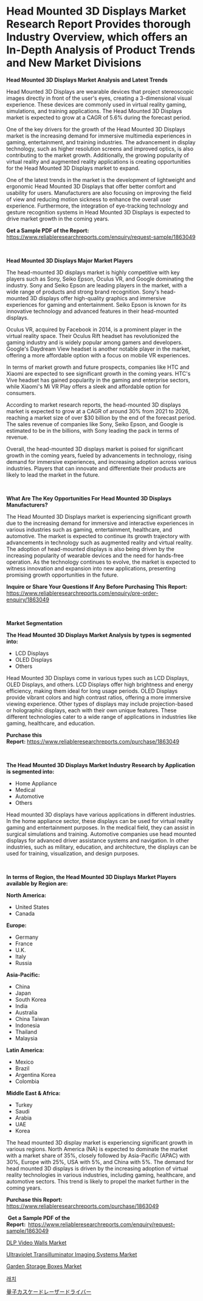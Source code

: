 <p><h1>Head Mounted 3D Displays Market Research Report Provides thorough Industry Overview, which offers an In-Depth Analysis of Product Trends and New Market Divisions</h1></p><p><strong>Head Mounted 3D Displays Market Analysis and Latest Trends</strong></p>
<p><p>Head Mounted 3D Displays are wearable devices that project stereoscopic images directly in front of the user's eyes, creating a 3-dimensional visual experience. These devices are commonly used in virtual reality gaming, simulations, and training applications. The Head Mounted 3D Displays market is expected to grow at a CAGR of 5.6% during the forecast period.</p><p>One of the key drivers for the growth of the Head Mounted 3D Displays market is the increasing demand for immersive multimedia experiences in gaming, entertainment, and training industries. The advancement in display technology, such as higher resolution screens and improved optics, is also contributing to the market growth. Additionally, the growing popularity of virtual reality and augmented reality applications is creating opportunities for the Head Mounted 3D Displays market to expand.</p><p>One of the latest trends in the market is the development of lightweight and ergonomic Head Mounted 3D Displays that offer better comfort and usability for users. Manufacturers are also focusing on improving the field of view and reducing motion sickness to enhance the overall user experience. Furthermore, the integration of eye-tracking technology and gesture recognition systems in Head Mounted 3D Displays is expected to drive market growth in the coming years.</p></p>
<p><strong>Get a Sample PDF of the Report:&nbsp;</strong> <a href="https://www.reliableresearchreports.com/enquiry/request-sample/1863049">https://www.reliableresearchreports.com/enquiry/request-sample/1863049</a></p>
<p>&nbsp;</p>
<p><strong>Head Mounted 3D Displays Major Market Players</strong></p>
<p><p>The head-mounted 3D displays market is highly competitive with key players such as Sony, Seiko Epson, Oculus VR, and Google dominating the industry. Sony and Seiko Epson are leading players in the market, with a wide range of products and strong brand recognition. Sony's head-mounted 3D displays offer high-quality graphics and immersive experiences for gaming and entertainment. Seiko Epson is known for its innovative technology and advanced features in their head-mounted displays.</p><p>Oculus VR, acquired by Facebook in 2014, is a prominent player in the virtual reality space. Their Oculus Rift headset has revolutionized the gaming industry and is widely popular among gamers and developers. Google's Daydream View headset is another notable player in the market, offering a more affordable option with a focus on mobile VR experiences.</p><p>In terms of market growth and future prospects, companies like HTC and Xiaomi are expected to see significant growth in the coming years. HTC's Vive headset has gained popularity in the gaming and enterprise sectors, while Xiaomi's Mi VR Play offers a sleek and affordable option for consumers.</p><p>According to market research reports, the head-mounted 3D displays market is expected to grow at a CAGR of around 30% from 2021 to 2026, reaching a market size of over $30 billion by the end of the forecast period. The sales revenue of companies like Sony, Seiko Epson, and Google is estimated to be in the billions, with Sony leading the pack in terms of revenue.</p><p>Overall, the head-mounted 3D displays market is poised for significant growth in the coming years, fueled by advancements in technology, rising demand for immersive experiences, and increasing adoption across various industries. Players that can innovate and differentiate their products are likely to lead the market in the future.</p></p>
<p>&nbsp;</p>
<p><strong>What Are The Key Opportunities For Head Mounted 3D Displays Manufacturers?</strong></p>
<p><p>The Head Mounted 3D Displays market is experiencing significant growth due to the increasing demand for immersive and interactive experiences in various industries such as gaming, entertainment, healthcare, and automotive. The market is expected to continue its growth trajectory with advancements in technology such as augmented reality and virtual reality. The adoption of head-mounted displays is also being driven by the increasing popularity of wearable devices and the need for hands-free operation. As the technology continues to evolve, the market is expected to witness innovation and expansion into new applications, presenting promising growth opportunities in the future.</p></p>
<p><strong>Inquire or Share Your Questions If Any Before Purchasing This Report:</strong> <a href="https://www.reliableresearchreports.com/enquiry/pre-order-enquiry/1863049">https://www.reliableresearchreports.com/enquiry/pre-order-enquiry/1863049</a></p>
<p>&nbsp;</p>
<p><strong>Market Segmentation</strong></p>
<p><strong>The Head Mounted 3D Displays Market Analysis by types is segmented into:</strong></p>
<p><ul><li>LCD Displays</li><li>OLED Displays</li><li>Others</li></ul></p>
<p><p>Head Mounted 3D Displays come in various types such as LCD Displays, OLED Displays, and others. LCD Displays offer high brightness and energy efficiency, making them ideal for long usage periods. OLED Displays provide vibrant colors and high contrast ratios, offering a more immersive viewing experience. Other types of displays may include projection-based or holographic displays, each with their own unique features. These different technologies cater to a wide range of applications in industries like gaming, healthcare, and education.</p></p>
<p><strong>Purchase this Report:&nbsp;</strong><a href="https://www.reliableresearchreports.com/purchase/1863049">https://www.reliableresearchreports.com/purchase/1863049</a></p>
<p>&nbsp;</p>
<p><strong>The Head Mounted 3D Displays Market Industry Research by Application is segmented into:</strong></p>
<p><ul><li>Home Appliance</li><li>Medical</li><li>Automotive</li><li>Others</li></ul></p>
<p><p>Head mounted 3D displays have various applications in different industries. In the home appliance sector, these displays can be used for virtual reality gaming and entertainment purposes. In the medical field, they can assist in surgical simulations and training. Automotive companies use head mounted displays for advanced driver assistance systems and navigation. In other industries, such as military, education, and architecture, the displays can be used for training, visualization, and design purposes.</p></p>
<p>&nbsp;</p>
<p><strong>In terms of Region, the Head Mounted 3D Displays Market Players available by Region are:</strong></p>
<p>
    <p> <strong> North America: </strong>
        <ul>
            <li>United States</li>
            <li>Canada</li>
        </ul>
        </p> 
    <p> <strong> Europe: </strong>
        <ul>
            <li>Germany</li>
            <li>France</li>
            <li>U.K.</li>
            <li>Italy</li>
            <li>Russia</li>
        </ul>
        </p> 
    <p> <strong> Asia-Pacific: </strong>
        <ul>
            <li>China</li>
            <li>Japan</li>
            <li>South Korea</li>
            <li>India</li>
            <li>Australia</li>
            <li>China Taiwan</li>
            <li>Indonesia</li>
            <li>Thailand</li>
            <li>Malaysia</li>
        </ul>
        </p> 
    <p> <strong> Latin America: </strong>
        <ul>
            <li>Mexico</li>
            <li>Brazil</li>
            <li>Argentina Korea</li>
            <li>Colombia</li>
        </ul>
        </p> 
    <p> <strong> Middle East & Africa: </strong>
        <ul>
            <li>Turkey</li>
            <li>Saudi</li>
            <li>Arabia</li>
            <li>UAE</li>
            <li>Korea</li>
        </ul>
    </p>
    </p>
<p><p>The head mounted 3D display market is experiencing significant growth in various regions. North America (NA) is expected to dominate the market with a market share of 35%, closely followed by Asia-Pacific (APAC) with 30%, Europe with 25%, USA with 5%, and China with 5%. The demand for head mounted 3D displays is driven by the increasing adoption of virtual reality technologies in various industries, including gaming, healthcare, and automotive sectors. This trend is likely to propel the market further in the coming years.</p></p>
<p><strong>Purchase this Report: </strong><a href="https://www.reliableresearchreports.com/purchase/1863049">https://www.reliableresearchreports.com/purchase/1863049</a></p>
<p>&nbsp;<strong>Get a Sample PDF of the Report:&nbsp;&nbsp;</strong><a href="https://www.reliableresearchreports.com/enquiry/request-sample/1863049">https://www.reliableresearchreports.com/enquiry/request-sample/1863049</a></p>
<p><strong></strong></p>
<p><p><a href="https://github.com/jerrycopelandthomaswsqd8q/Market-Research-Report-List-1/blob/main/dlp-video-walls-market.md">DLP Video Walls Market</a></p><p><a href="https://issuu.com/reportprime-2/docs/ultraviolet-transilluminator-imaging-systems-marke">Ultraviolet Transilluminator Imaging Systems Market</a></p><p><a href="https://github.com/brenzgnarento/Market-Research-Report-List-1/blob/main/garden-storage-boxes-market.md">Garden Storage Boxes Market</a></p><p><a href="https://medium.com/@marcpascual04/%EB%9D%BC%EC%B9%98-%EC%8B%9C%EC%9E%A5-%EA%B2%BD%EC%9F%81-%EB%B6%84%EC%84%9D-%EC%8B%9C%EC%9E%A5-%EB%8F%99%ED%96%A5-%EB%B0%8F-2031%EB%85%84%EA%B9%8C%EC%A7%80%EC%9D%98-%EC%98%88%EC%B8%A1-b438fee6cdf2">래치</a></p><p><a href="https://github.com/jkjreqjscoxx7/Market-Research-Report-List-1/blob/main/77789964678.md">量子カスケードレーザードライバー</a></p></p>